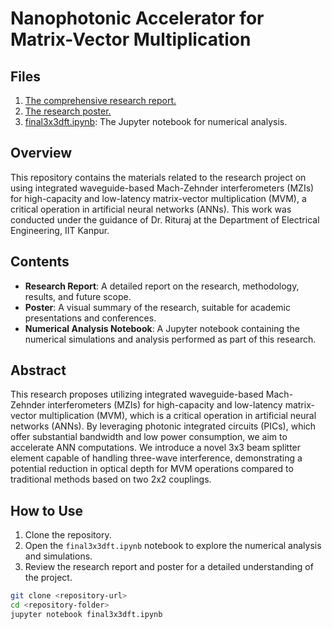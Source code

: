 # Nanophotonic Accelerator for Matrix-Vector Multiplication

## Files

1. <a href="https://drive.google.com/file/d/1ci5fcWFs1FsM8hbEp6m-_uY2UyRIw49u/view?usp=drive_link">The comprehensive research report.</a>
2. <a href="https://drive.google.com/file/d/1yDbZC1De4JwV5pNUO_u0e_0EBO3jIxYz/view?usp=drive_link">The research poster.</a>
3. [final3x3dft.ipynb](./final3x3dft.ipynb): The Jupyter notebook for numerical analysis.

## Overview

This repository contains the materials related to the research project on using integrated waveguide-based Mach-Zehnder interferometers (MZIs) for high-capacity and low-latency matrix-vector multiplication (MVM), a critical operation in artificial neural networks (ANNs). This work was conducted under the guidance of Dr. Rituraj at the Department of Electrical Engineering, IIT Kanpur.

## Contents

- **Research Report**: A detailed report on the research, methodology, results, and future scope.
- **Poster**: A visual summary of the research, suitable for academic presentations and conferences.
- **Numerical Analysis Notebook**: A Jupyter notebook containing the numerical simulations and analysis performed as part of this research.

## Abstract

This research proposes utilizing integrated waveguide-based Mach-Zehnder interferometers (MZIs) for high-capacity and low-latency matrix-vector multiplication (MVM), which is a critical operation in artificial neural networks (ANNs). By leveraging photonic integrated circuits (PICs), which offer substantial bandwidth and low power consumption, we aim to accelerate ANN computations. We introduce a novel 3x3 beam splitter element capable of handling three-wave interference, demonstrating a potential reduction in optical depth for MVM operations compared to traditional methods based on two 2x2 couplings.


## How to Use

1. Clone the repository.
2. Open the `final3x3dft.ipynb` notebook to explore the numerical analysis and simulations.
3. Review the research report and poster for a detailed understanding of the project.

```bash
git clone <repository-url>
cd <repository-folder>
jupyter notebook final3x3dft.ipynb
